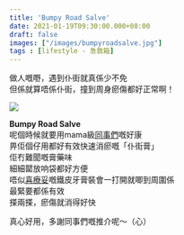 ```yaml
---
title: 'Bumpy Road Salve'
date: 2021-01-19T09:30:00.000+08:00
draft: false
images: ["/images/bumpyroadsalve.jpg"]
tags : [lifestyle - 急救箱]
---
```


做人嘅嘢，遇到仆街就真係少不免  
但係就算唔係仆街，撞到周身瘀傷都好正常啊！

![](/images/bumpyroadsalve.jpg)

**Bumpy Road Salve**  
呢個時候就要用mama級[同事們](https://hidie.net/babyganics/)嘅好康  
畀佢個仔用都好有效快速消瘀嘅「仆街膏」  
佢冇難聞嘅膏藥味  
細細罌放响袋都好方便  
唔似[喜療妥](https://hidie.net/hirudoid/)嘅鐵皮牙膏裝會一打開就唧到周圍係  
最緊要都係有效  
搽兩搽，瘀傷就消得好快  
  
  
真心好用，多謝同事們嘅推介呢～（心）    
